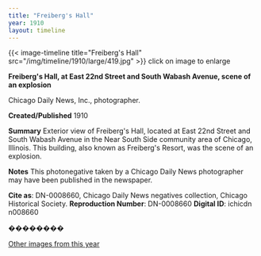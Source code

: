 ```yaml
---
title: "Freiberg's Hall"
year: 1910
layout: timeline
---
```


{{< image-timeline title="Freiberg's Hall" src="/img/timeline/1910/large/419.jpg" >}}
click on image to enlarge

__**Freiberg's Hall, at East 22nd Street and South Wabash Avenue, scene of an explosion**__

Chicago Daily News, Inc., photographer.

**Created/Published**
1910

**Summary**
Exterior view of Freiberg's Hall, located at East 22nd Street and South Wabash Avenue in the Near South Side community area of Chicago, Illinois. This building, also known as Freiberg's Resort, was the scene of an explosion.

**Notes**
This photonegative taken by a Chicago Daily News photographer may have been published in the newspaper.

__Cite as__: DN-0008660, Chicago Daily News negatives collection, Chicago Historical Society.
__Reproduction Number__: DN-0008660
__Digital ID__: ichicdn n008660

��������  

[Other images from this year](/historical/timeline/1910)